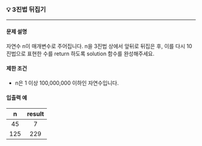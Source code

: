 ### 💡 3진법 뒤집기
***

#### 문제 설명
자연수 n이 매개변수로 주어집니다. n을 3진법 상에서 앞뒤로 뒤집은 후, 이를 다시 10진법으로 표현한 수를 return 하도록 solution 함수를 완성해주세요.

#### 제한 조건
* n은 1 이상 100,000,000 이하인 자연수입니다.

#### 입출력 예
|n|result|
|:---:|:---:|
|45|7|
|125|229|
